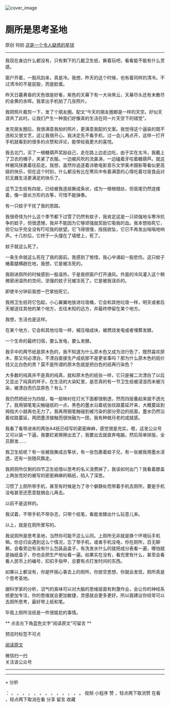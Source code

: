 ![cover_image](https://mmbiz.qlogo.cn/mmbiz_jpg/OJNrVQetdupmEGicXsXib3Za9VOdhgZ4loiaSZSTAWgLW5LJTeIfQEA3Lxlx2rJsMwId88VR3JNDKoa5VQvAJ8N3w/0?wx_fmt=jpeg)

#  厕所是思考圣地

原创  何妨  [ 这是一个令人疑惑的星球 ](javascript:void\(0\);)

__ _ _ _ _

  

我现在身边什么都没有，只有剩下的几截卫生纸，撕着玩吧，看看能不能有什么灵感。

  

窗户开着，一股风刮来，真是冷。我想，昨天的这个时候，也有着同样的清冷。不过清冷的不是屁股，而是脸蛋。

  

昨天日暮黄昏的天色很是好看，紫色的天幕下有一大块黑云，天幕尽头还有未散尽的金黄的余晖。我拿出手机拍了几张照片。

  

我把照片裁剪一下，发了个朋友圈。配文“今天的朋友圈都是一样的天空。好似天涯共了此时。让我们产生一种我们好像真的生活在同一片天空下的错觉”。

  

发完朋友圈后，我很满意我拍的照片，更满意我配的文案。我觉得这个逼装的既不违和又很文艺，这让我很开心。我决定先不看手机，过一会儿再点开，这样一打开手机就看到的很多的点赞和评论，能带给我更大的喜悦。

  

我去北门，买了一根糖葫芦奖励自己，走在路上边走边吃，由于实在太冷，我戴上了卫衣的帽子，夹紧了衣服。一边被风吹的流鼻涕，一边磕着牙咬着糖葫芦。就这样被风挟裹着往前走。我想，虽然你追逐着诗歌电影音乐文学美术摄影等看似更高级的快乐，但在这个时刻，什么都没有比在寒风中有着满意的心情吃着垃圾食品对抗无趣生活更满足的快乐了。

  

  

这节卫生纸有四层，已经被我逐层撕成条状，成为一根根细丝，但首尾仍然连接着，像一面长方形的古筝，可惜不能弹奏。

  

  

有一只蚊子干扰了我的思路。

  

我很奇怪为什么这个季节都下过雪了仍然有蚊子，我肯定这是一只顽强地与寒冷抗争的蚊子，但很遗憾，我并不能因为它够顽强就奖励它吸我的血。我本想拍死它，但它似乎完全没有叮咬我的欲望。它飞得很慢，摇摇欲坠，它已不再发出嗡嗡地响声。十几秒后，它终于一头撞在了墙壁上，死了。

  

蚊子就这么死了。

  

一条生命就这么死在了我的面前。我感到了惋惜，我心中涌起一股悲伤。这只蚊子蜷着腿横趟在地，我想，它是被冻死的。

  

我刚进厕所的时候感到一股温热，于是我把窗户打开通风。外面的冷风灌入这个稍微密闭温热的空间，坚强的蚊子兄被冻死了。它是被我误杀的。

  

即使半分钟前我想一巴掌拍死它。

  

我用卫生纸将它包起，小心翼翼地放进垃圾桶，它会和其他垃圾一样，明天或者后天被送往其他的某个地方，去往未知的远方，并最终停留在某个地方。

  

我想，生活也是这样。

  

在某个地方，它会和其他垃圾一样，被压缩成块，被燃烧发电或者埋葬发酵。

  

一个生命的最终归宿，要么发电，要么发酵。

  

  

我手中的两节纸是原木色的，我不知道为什么原木色又成为流行色了，既然喜欢原木，那又何必漂白，不漂白直接生产成纸那不是更省事吗？那为什么原木色的纸价钱又比白色的贵？莫不是所谓的原木色就是把白色的纸再行染色？

  

大多数的纯真并不是真的纯真，就和原木色的纸张一样，它只是被二次漂白了以后又显出了纯真的样子。在生活的大染缸里，是否真的有一节卫生纸被浸湿而未被污染，被漂白而仍显原色？有么？

  

我仍然把纸分为四层，每一层映衬在灯光下面都很剔透，然而四层叠起来就不透光了。我用钢笔笔尖触碰纸的一点，黑色的墨水沿着纸张纹路蔓延开来，大概蔓延到拇指大小就再也无力了。我再用钢笔触碰到被污染的部分旁边的纸面，墨水仍然沿着纹路蔓延，两团墨渍接触而很快融为一团，我有种做月老的成就感。

  

  

我看了看带进来的两张A4纸已经写的密密麻麻，感觉很是充实，嗯，这发公众号又可以装一下逼。我要赶紧擦擦出去了，我要出去就直奔电脑，然后简单排版，全员群发......

  

我卫生纸呢？有一张被我撕成古筝状，有一张包裹着蚊子兄，有一张被我用墨水浸透，还有一张随风飘走。

  

我把厕所仅剩的四节卫生纸借以思考的名义浪费掉了，我该如何出门？我看着膝盖上两张完好的被写的密密麻麻的稿纸，陷入了深思。

  

  

习惯了上厕所带手机，甚至有时候是为了寻个僻静处而带着手机去厕所，要是手机没电甚至还愿意耽搁会儿再去。

  

以前不是这样的。

  

我试着，不带手机不带杂志，只带个纸笔，看能发酵出什么玩意儿来。

  

以上，就是在厕所里写的。

  

我说厕所是思考圣地，当然你可能不这么认同。上厕所无非就是换个环境玩手机嘛。你总归会遇到这么个情况，忘了带手机，或者手机没电，你在厕所，百无聊赖，会看旁边有没有什么包装品盒子，有洗发水什么的就把成分表看一遍，哪怕就是抽纸盒子，你也会把生产地址看一遍。如果实在没有，看兜里有什么，甚至会看看人民币上的编号，扣扣手指甲，总要有点打发时间的东西。

  

如果以上都没有，你是怀揣心事去上的厕所，你放空思想，你就会发现，厕所真是个思考圣地。

  

据科学家的分析，沼气的臭味可以对大脑的思维层面有刺激作业，会让你的神经系统更加专注，你的思维就会更加敏捷，灵感就会更多更好。所以我建议你经常可以去厕所思考，最好带上纸和笔。

  

毕竟上厕所没纸是一件很尴尬的事情。

  

  

  

** 点击左下角蓝色文字“阅读原文”可留言  **

预览时标签不可点

[ 阅读原文 ](javascript:;)

微信扫一扫  
关注该公众号





****



****



×  分析

：  ，  ，  ，  ，  ，  ，  ，  ，  ，  ，  ，  ，  。  视频  小程序  赞  ，轻点两下取消赞  在看  ，轻点两下取消在看
分享  留言  收藏

